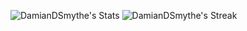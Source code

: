 ![DamianDSmythe's Stats](https://github-readme-stats.vercel.app/api?username=DamianDSmythe&theme=vue-dark&show_icons=true&hide_border=false&count_private=true)
![DamianDSmythe's Streak](https://github-readme-streak-stats.herokuapp.com/?user=DamianDSmythe&theme=vue-dark&hide_border=false)

